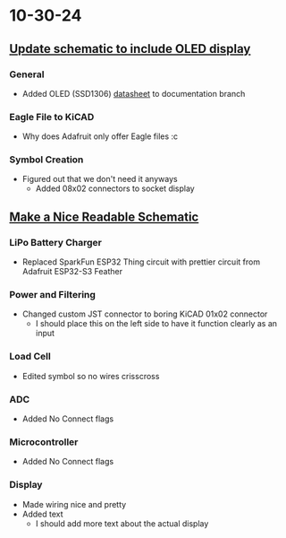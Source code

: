 # 10-30-24

## [Update schematic to include OLED display](https://github.com/BTrujillo816/coffee-scale/issues/18)

### General

- Added OLED (SSD1306) [datasheet](../coffee-scale\documentation\assets\SSD1306.pdf) to documentation branch

### Eagle File to KiCAD

- Why does Adafruit only offer Eagle files :c

### Symbol Creation

- Figured out that we don't need it anyways
  - Added 08x02 connectors to socket display

## [Make a Nice Readable Schematic](https://github.com/BTrujillo816/coffee-scale/issues/16)

### LiPo Battery Charger

- Replaced SparkFun ESP32 Thing circuit with prettier circuit from Adafruit ESP32-S3 Feather 

### Power and Filtering

- Changed custom JST connector to boring KiCAD 01x02 connector
  - I should place this on the left side to have it function clearly as an input

### Load Cell

- Edited symbol so no wires crisscross

### ADC

- Added No Connect flags

### Microcontroller

- Added No Connect flags

### Display

- Made wiring nice and pretty
- Added text
  - I should add more text about the actual display
